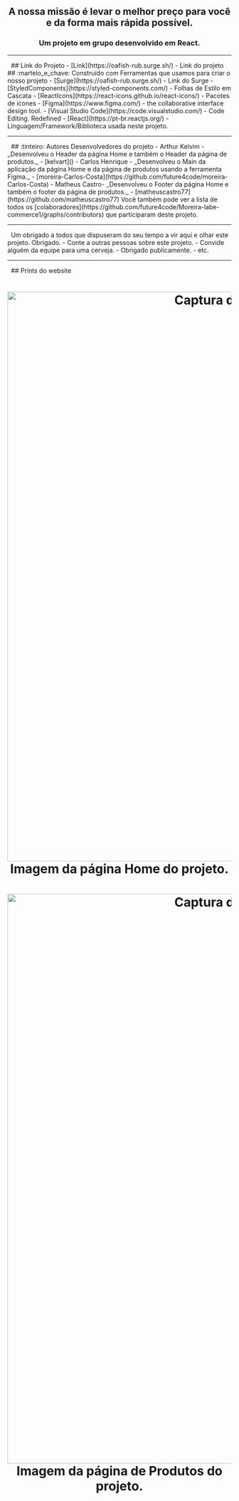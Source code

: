 <h2 align="center">
   A nossa missão é levar o melhor preço para você e da forma mais rápida possível.
</h2>
<h3 align="center">Um projeto em grupo desenvolvido em React.</h3>
<hr>
&nbsp;
## Link do Projeto
- [Link](https://oafish-rub.surge.sh/) - Link do projeto
## :martelo_e_chave: Construído com
Ferramentas que usamos para criar o nosso projeto
- [Surge](https://oafish-rub.surge.sh/) - Link do Surge
- [StyledComponents](https://styled-components.com/) - Folhas de Estilo em Cascata
- [ReactIcons](https://react-icons.github.io/react-icons/) - Pacotes de ícones
- [Figma](https://www.figma.com/) - the collaborative interface design tool.
- [Visual Studio Code](https://code.visualstudio.com/) - Code Editing. Redefined
- [React](https://pt-br.reactjs.org/) - Linguagem/Framework/Biblioteca usada neste projeto.
<hr>
&nbsp;
## :tinteiro: Autores
Desenvolvedores do projeto
- Arthur Kelvim - _Desenvolveu o Header da página Home e também o Header da página de produtos._ - [kelvart]()
- Carlos Henrique - _Desenvolveu o Main da aplicação da página Home e da página de produtos usando a ferramenta Figma._ - [moreira-Carlos-Costa](https://github.com/future4code/moreira-Carlos-Costa)
- Matheus Castro- _Desenvolveu o Footer da página Home e também o footer da página de produtos._ - [matheuscastro77](https://github.com/matheuscastro77)
Você também pode ver a lista de todos os [colaboradores](https://github.com/future4code/Moreira-labe-commerce1/graphs/contributors) que participaram deste projeto.
<hr>
&nbsp;
Um obrigado a todos que dispuseram do seu tempo a vir aqui e olhar este projeto. Obrigado.
- Conte a outras pessoas sobre este projeto.
- Convide alguém da equipe para uma cerveja.
- Obrigado publicamente.
- etc.
<hr>
&nbsp;
## Prints do website
<h1 align="center">
    <img width="1280" alt="Captura de Tela 2022-01-07 às 22 41 30" src="https://user-images.githubusercontent.com/85260996/150593814-b1ea5b68-f4ac-4ec9-b5a8-46f24ecfbd80.png">
    <br>Imagem da página Home do projeto.<br>
</h1>
<h1 align="center">
    <img width="1280" alt="Captura de Tela 2022-01-07 às 22 41 30" src="https://user-images.githubusercontent.com/85260996/150593717-67c9f23d-fcf4-4aad-ac13-81d00c418944.png">
    <br>Imagem da página de Produtos do projeto.<br>
</h1>

